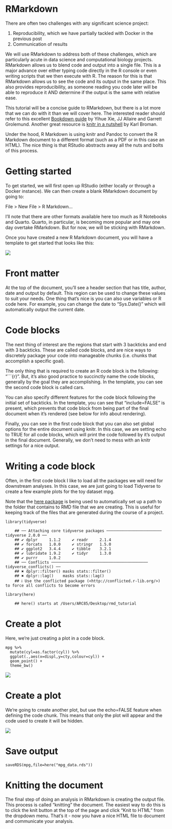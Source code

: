 # RMarkdown

There are often two challenges with any significant science project:

1.  Reproducibility, which we have partially tackled with Docker in the
    previous post
2.  Communication of results

We will use RMarkdown to address both of these challenges, which are
particularly acute in data science and computational biology projects.
RMarkdown allows us to blend code and output into a single file. This is
a major advance over either typing code directly in the R console or
even writing scripts that we then execute with R. The reason for this is
that RMarkdown allows us to see the code and its output in the same
place. This also provides reproducibility, as someone reading you code
later will be able to reproduce it AND determine if the output is the
same with relative ease.

This tutorial will be a concise guide to RMarkdown, but there is a lot
more that we can do with it than we will cover here. The interested
reader should refer to this excellent [Bookdown
guide](https://bookdown.org/yihui/rmarkdown/) by Yihue Xie, JJ Allaire
and Garrett Grolemund. Another great resource is [knitr in a
nutshell](https://kbroman.org/knitr_knutshell/pages/Rmarkdown.html) by
Karl Broman.

Under the hood, R Markdown is using knitr and Pandoc to convert the R
Markdown document to a different format (such as a PDF or in this case
an HTML). The nice thing is that RStudio abstracts away all the nuts and
bolts of this process.

# Getting started

To get started, we will first open up RStudio (either locally or through
a Docker instance). We can then create a blank RMarkdown document by
going to:

File &gt; New File &gt; R Markdown…

I’ll note that there are other formats available here too much as R
Notebooks and Quarto. Quarto, in particular, is becoming more popular
and may one day overtake RMarkdown. But for now, we will be sticking
with RMarkdown.

Once you have created a new R Markdown document, you will have a
template to get started that looks like this:

![](/rmd_template.png)

# Front matter

At the top of the document, you’ll see a header section that has title,
author, date and output by default. This region can be used to change
these values to suit your needs. One thing that’s nice is you can also
use variables or R code here. For example, you can change the date to
“Sys.Date()” which will automatically output the current date.

# Code blocks

The next thing of interest are the regions that start with 3 backticks
and end with 3 backticks. These are called code blocks, and are nice
ways to discretely package your code into manageable chunks (i.e. chunks
that accomplish a specific goal).

The only thing that is required to create an R code block is the
following: “\`\`\`{r}”. But, it’s also good practice to succinctly name
the code blocks, generally by the goal they are accomplishing. In the
template, you can see the second code block is called cars.

You can also specify different features for the code block following the
initial set of backticks. In the template, you can see that
“include=FALSE” is present, which prevents that code block from being
part of the final document when it’s rendered (see below for info about
rendering).

Finally, you can see in the first code block that you can also set
global options for the entire document using knitr. In this case, we are
setting echo to TRUE for all code blocks, which will print the code
followed by it’s output in the final document. Generally, we don’t need
to mess with an knitr settings for a nice output.

# Writing a code block

Often, in the first code block I like to load all the packages we will
need for downstream analyses. In this case, we are just going to load
Tidyverse to create a few example plots for the toy dataset mpg.

Note that the [here package](https://here.r-lib.org/) is being used to
automatically set up a path to the folder that contains to RMD file that
we are creating. This is useful for keeping track of the files that are
generated during the course of a project.

    library(tidyverse)

```tpl
    ## ── Attaching core tidyverse packages ──────────────────────── tidyverse 2.0.0 ──
    ## ✔ dplyr     1.1.2     ✔ readr     2.1.4
    ## ✔ forcats   1.0.0     ✔ stringr   1.5.0
    ## ✔ ggplot2   3.4.4     ✔ tibble    3.2.1
    ## ✔ lubridate 1.9.2     ✔ tidyr     1.3.0
    ## ✔ purrr     1.0.2     
    ## ── Conflicts ────────────────────────────────────────── tidyverse_conflicts() ──
    ## ✖ dplyr::filter() masks stats::filter()
    ## ✖ dplyr::lag()    masks stats::lag()
    ## ℹ Use the conflicted package (<http://conflicted.r-lib.org/>) to force all conflicts to become errors
```

    library(here)

```tpl
    ## here() starts at /Users/ARC85/Desktop/rmd_tutorial
```

# Create a plot

Here, we’re just creating a plot in a code block.

    mpg %>%
      mutate(cyl=as.factor(cyl)) %>%
      ggplot(.,aes(x=displ,y=cty,colour=cyl)) +
      geom_point() +
      theme_bw()

![](/plot_1-1.png)

# Create a plot

We’re going to create another plot, but use the echo=FALSE feature when
defining the code chunk. This means that only the plot will appear and
the code used to create it will be hidden.

![](/plot_2-1.png)

# Save output

    saveRDS(mpg,file=here("mpg_data.rds"))

# Knitting the document

The final step of doing an analysis in RMarkdown is creating the output
file. This process is called “knitting” the document. The easiest way to
do this is to click the knit button at the top of the page and click
“Knit to HTML” from the dropdown menu. That’s it - now you have a nice
HTML file to document and communicate your analysis.
